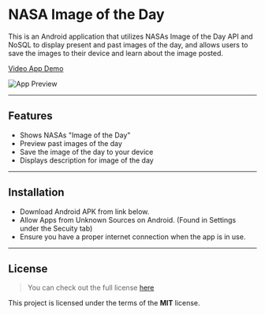 NASA Image of the Day
============

This is an Android application that utilizes NASAs Image of the Day API and NoSQL to display present and past images of the day, and allows users to save the images to their device and learn about the image posted.

[Video App Demo](https://www.youtube.com/watch?v=F9_eUSd3F-0&ab_channel=RyanMaidment)

![App Preview](https://i.imgur.com/KhGG4Na.png)

---

## Features
- Shows NASAs "Image of the Day"
- Preview past images of the day
- Save the image of the day to your device
- Displays description for image of the day

---

## Installation
- Download Android APK from link below.
- Allow Apps from Unknown Sources on Android. (Found in Settings under the Secuity tab)
- Ensure you have a proper internet connection when the app is in use.

---

## License
>You can check out the full license [here](https://github.com/RyanMaidment/NASAImageOfTheDay/blob/master/LICENSE)

This project is licensed under the terms of the **MIT** license.
